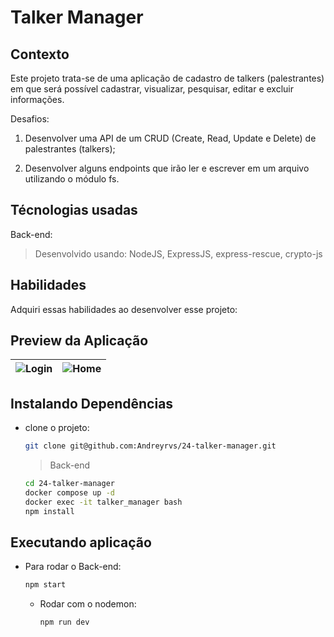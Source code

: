 # Talker Manager

## Contexto

Este projeto trata-se de uma aplicação de cadastro de talkers (palestrantes) em que será possível cadastrar, visualizar, pesquisar, editar e excluir informações.

Desafios:

  1. Desenvolver uma API de um CRUD (Create, Read, Update e Delete) de palestrantes (talkers);

  2. Desenvolver alguns endpoints que irão ler e escrever em um arquivo utilizando o módulo fs.

## Técnologias usadas

Back-end:
> Desenvolvido usando: NodeJS, ExpressJS, express-rescue, crypto-js

## Habilidades

Adquiri essas habilidades ao desenvolver esse projeto:

## Preview da Aplicação

| ![Login](./aplicacao-) | ![Home](./aplicacao-) |
| ----------- | ----------- |

## Instalando Dependências

- clone o projeto:

  ```bash
  git clone git@github.com:Andreyrvs/24-talker-manager.git
  ```

  > Back-end

  ```bash
  cd 24-talker-manager
  docker compose up -d
  docker exec -it talker_manager bash
  npm install
  ```

## Executando aplicação

- Para rodar o Back-end:

  ```bash
  npm start
  ```

  - Rodar com o nodemon:

    ```bash
    npm run dev
    ```
